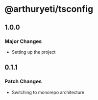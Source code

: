 # @arthuryeti/tsconfig

## 1.0.0

### Major Changes

- Setting up the project

## 0.1.1

### Patch Changes

- Switching to monorepo architecture

